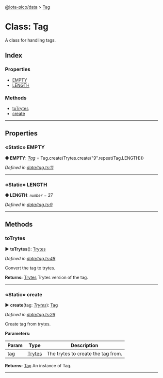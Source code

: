 [@iota-pico/data](../README.md) > [Tag](../classes/tag.md)



# Class: Tag


A class for handling tags.

## Index

### Properties

* [EMPTY](tag.md#empty)
* [LENGTH](tag.md#length)


### Methods

* [toTrytes](tag.md#totrytes)
* [create](tag.md#create)



---
## Properties
<a id="empty"></a>

### «Static» EMPTY

**●  EMPTY**:  *[Tag](tag.md)*  =  Tag.create(Trytes.create("9".repeat(Tag.LENGTH)))

*Defined in [data/tag.ts:11](https://github.com/iotaeco/iota-pico-data/blob/9a9a210/src/data/tag.ts#L11)*





___

<a id="length"></a>

### «Static» LENGTH

**●  LENGTH**:  *`number`*  = 27

*Defined in [data/tag.ts:9](https://github.com/iotaeco/iota-pico-data/blob/9a9a210/src/data/tag.ts#L9)*





___


## Methods
<a id="totrytes"></a>

###  toTrytes

► **toTrytes**(): [Trytes](trytes.md)



*Defined in [data/tag.ts:48](https://github.com/iotaeco/iota-pico-data/blob/9a9a210/src/data/tag.ts#L48)*



Convert the tag to trytes.




**Returns:** [Trytes](trytes.md)
Trytes version of the tag.






___

<a id="create"></a>

### «Static» create

► **create**(tag: *[Trytes](trytes.md)*): [Tag](tag.md)



*Defined in [data/tag.ts:26](https://github.com/iotaeco/iota-pico-data/blob/9a9a210/src/data/tag.ts#L26)*



Create tag from trytes.


**Parameters:**

| Param | Type | Description |
| ------ | ------ | ------ |
| tag | [Trytes](trytes.md)   |  The trytes to create the tag from. |





**Returns:** [Tag](tag.md)
An instance of Tag.






___


